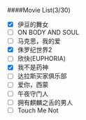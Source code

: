 ####Movie List(3/30)

- [x] 伊豆的舞女
- [ ] ON BODY AND SOUL
- [ ] 马克思，我的爱
- [x] 侏罗纪世界2
- [ ] 欣快(EUPHORIA)
- [x] 我不是药神
- [ ] 达拉斯买家俱乐部
- [ ] 爱你，西蒙
- [ ] 午夜守门人
- [ ] 拥有麒麟之舌的男人
- [ ] Touch Me Not

 
